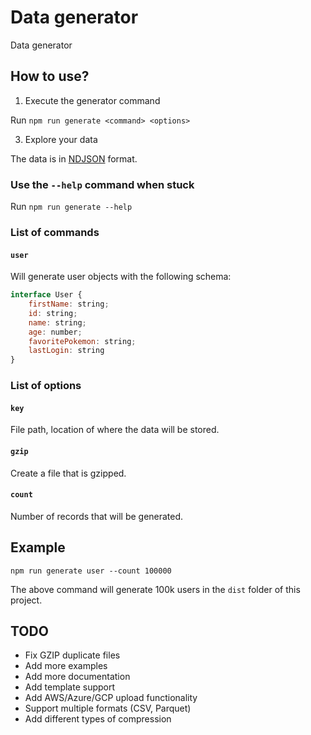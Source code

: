 # Data generator

Data generator

## How to use?

1. Execute the generator command

Run `npm run generate <command> <options>`

3. Explore your data

The data is in [NDJSON](http://ndjson.org/) format.

### Use the `--help` command when stuck

Run `npm run generate --help`

### List of commands

#### `user`

Will generate user objects with the following schema:

```javascript
interface User {
	firstName: string;
	id: string;
	name: string;
	age: number;
	favoritePokemon: string;
	lastLogin: string
}
```

### List of options

#### `key`

File path, location of where the data will be stored.

#### `gzip`

Create a file that is gzipped.

#### `count`

Number of records that will be generated.

## Example

`npm run generate user --count 100000`

The above command will generate 100k users in the `dist` folder of this project.

## TODO

- Fix GZIP duplicate files
- Add more examples
- Add more documentation
- Add template support
- Add AWS/Azure/GCP upload functionality
- Support multiple formats (CSV, Parquet)
- Add different types of compression
